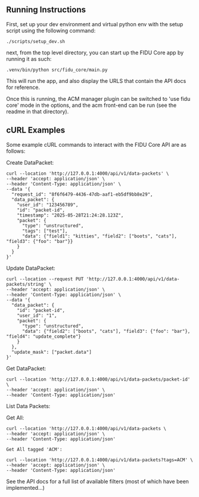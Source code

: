 ## Running Instructions

First, set up your dev environment and virtual python env with the setup script using the following command:

`./scripts/setup_dev.sh`

next, from the top level directory, you can start up the FIDU Core app by running it as such:

`.venv/bin/python src/fidu_core/main.py`

This will run the app, and also display the URLS that contain the API docs for reference. 

Once this is running, the ACM manager plugin can be switched to 'use fidu core' mode in the options, and the acm front-end can be run (see the readme in that directory). 

## cURL Examples 

Some example cURL commands to interact with the FIDU Core API are as follows:

Create DataPacket:

```
curl --location 'http://127.0.0.1:4000/api/v1/data-packets' \
--header 'accept: application/json' \
--header 'Content-Type: application/json' \
--data '{
  "request_id": "8f6f6479-4436-47db-aaf1-eb5df9bb8e29",
  "data_packet": {
    "user_id": "123456789",
    "id": "packet-id",
    "timestamp": "2025-05-28T21:24:28.123Z",
    "packet": {
      "type": "unstructured",
      "tags": ["test"],
      "data": {"field1": "kitties", "field2": ["boots", "cats"], "field3": {"foo": "bar"}}
    }
  }
}'
```

Update DataPacket:

```
curl --location --request PUT 'http://127.0.0.1:4000/api/v1/data-packets/string' \
--header 'accept: application/json' \
--header 'Content-Type: application/json' \
--data '{
  "data_packet": {
    "id": "packet-id",
    "user_id": "1",
    "packet": {
      "type": "unstructured",
      "data": {"field2": ["boots", "cats"], "field3": {"foo": "bar"}, "field4": "update_complete"}
    }
  },
  "update_mask": ["packet.data"]
}'
```

Get DataPacket:

```
curl --location 'http://127.0.0.1:4000/api/v1/data-packets/packet-id' \
--header 'accept: application/json' \
--header 'Content-Type: application/json'
```

List Data Packets: 

  Get All: 

```
curl --location 'http://127.0.0.1:4000/api/v1/data-packets \
--header 'accept: application/json' \
--header 'Content-Type: application/json'
```

    Get All tagged 'ACM':

```
curl --location 'http://127.0.0.1:4000/api/v1/data-packets?tags=ACM' \
--header 'accept: application/json' \
--header 'Content-Type: application/json'
```

See the API docs for a full list of available filters (most of which have been implemented...)